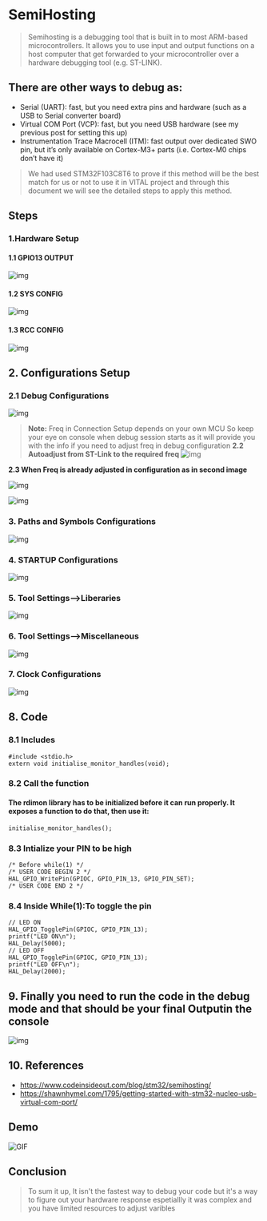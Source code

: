 # SemiHosting 
> Semihosting is a debugging tool that is built in to most ARM-based microcontrollers. It allows you to use input and output functions on a host computer that get forwarded to your microcontroller over a hardware debugging tool (e.g. ST-LINK).
## **There are other ways to debug as:**
* Serial (UART): fast, but you need extra pins and hardware (such as a USB to Serial converter board)
* Virtual COM Port (VCP): fast, but you need USB hardware (see my previous post for setting this up)
* Instrumentation Trace Macrocell (ITM): fast output over dedicated SWO pin, but it’s only available on Cortex-M3+ parts (i.e. Cortex-M0 chips don’t have it)
> We had used STM32F103C8T6 to prove if this method will be the best match for us or not to use it in VITAL project and through this document we will see the detailed steps to apply this method.


## **Steps**
### **1.Hardware Setup**
#### 1.1 GPIO13 OUTPUT
![img](/imgs/gpio13.PNG)
#### 1.2 SYS CONFIG
![img](/imgs/sys.PNG)
#### 1.3 RCC CONFIG
![img](/imgs/rcc.PNG)
## **2. Configurations Setup**
### **2.1 Debug Configurations**
![img](/imgs/debug_1.PNG)
> **Note:** Freq in Connection Setup depends on your own MCU So keep your eye on console when debug session starts as it will provide you with the info if you need to adjust freq in debug configuration
**2.2 Autoadjust from ST-Link to the required freq**
![img](/imgs/freq.PNG)

**2.3 When Freq is already adjusted in configuration as in second image**

![img](/imgs/f2.PNG) 

![img](/imgs/debug_2.PNG)
### **3. Paths and Symbols Configurations**
![img](/imgs/paths.PNG)
### **4. STARTUP Configurations**
![img](/imgs/startup.PNG)
### **5. Tool Settings-->Liberaries**
![img](/imgs/rdimon.PNG)
### **6. Tool Settings-->Miscellaneous**
![img](/imgs/flag.PNG)
### **7. Clock Configurations**
![img](/imgs/clock.PNG)
## **8. Code**
### **8.1 Includes**
```
#include <stdio.h>
extern void initialise_monitor_handles(void);
```
### **8.2 Call the function**
#### The rdimon library has to be initialized before it can run properly. It exposes a function to do that, then use it:
```
initialise_monitor_handles();
```
### **8.3 Intialize your PIN to be high**
```
/* Before while(1) */
/* USER CODE BEGIN 2 */
HAL_GPIO_WritePin(GPIOC, GPIO_PIN_13, GPIO_PIN_SET);
/* USER CODE END 2 */
```
### **8.4 Inside While(1):To toggle the pin**
```
// LED ON
HAL_GPIO_TogglePin(GPIOC, GPIO_PIN_13);
printf("LED ON\n");
HAL_Delay(5000);
// LED OFF
HAL_GPIO_TogglePin(GPIOC, GPIO_PIN_13);
printf("LED OFF\n");
HAL_Delay(2000);
```
## **9. Finally you need to run the code in the debug mode and that should be your final Outputin the console**
![img](/imgs/console.PNG)
## **10. References**
* https://www.codeinsideout.com/blog/stm32/semihosting/
* https://shawnhymel.com/1795/getting-started-with-stm32-nucleo-usb-virtual-com-port/
## **Demo**

![GIF](/imgs/demo.gif)
## **Conclusion** 
> To sum it up, It isn't the fastest way to debug your code but it's a way to figure out your hardware response espetiallly it was complex and you have limited resources to adjust varibles

